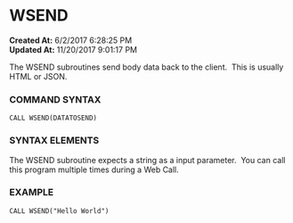 # WSEND

**Created At:** 6/2/2017 6:28:25 PM  
**Updated At:** 11/20/2017 9:01:17 PM  


The WSEND subroutines send body data back to the client.  This is usually HTML or JSON.

### **COMMAND SYNTAX**

```
CALL WSEND(DATATOSEND)
```

### **SYNTAX ELEMENTS**

The WSEND subroutine expects a string as a input parameter.  You can call this program multiple times during a Web Call.

### EXAMPLE

```
CALL WSEND("Hello World")
```
